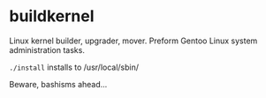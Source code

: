 # buildkernel
Linux kernel builder, upgrader, mover. Preform Gentoo Linux system administration tasks.

```./install``` installs to /usr/local/sbin/

Beware, bashisms ahead...
